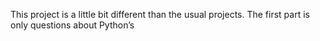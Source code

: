 This project is a little bit different than the usual projects. The first part is only questions about Python’s